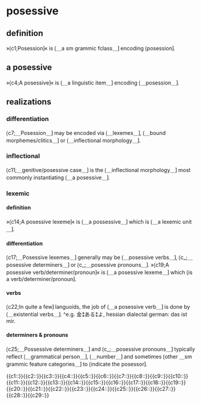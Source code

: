 # posessive

## definition

»⟮c1;Posession⟯« is ⟮＿a sm grammic fclass＿⟯ encoding ⟮posession⟯.

## a posessive

»⟮c4;A posessive⟯« is ⟮＿a linguistic item＿⟯ encoding ⟮＿posession＿⟯.

## realizations

### differentiation

⟮c7;＿Posession＿⟯ may be encoded via ⟮＿lexemes＿⟯, ⟮＿bound morphemes/clitics＿⟯ or ⟮＿inflectional morphology＿⟯.

### inflectional

⟮c11;＿genitive/posessive case＿⟯ is the ⟮＿inflectional morphology＿⟯ most commonly instantiating ⟮＿a posessive＿⟯.

### lexemic

#### definition

»⟮c14;A posessive lexeme⟯« is ⟮＿a possessive＿⟯ which is ⟮＿a lexemic unit＿⟯.

#### differentiation

⟮c17;＿Posessive lexemes＿⟯ generally may be ⟮＿posessive verbs＿⟯, ⟮c_;＿posessive determiners＿⟯ or ⟮c_;＿posessive pronouns＿⟯.
»⟮c19;A posessive verb/determiner/pronoun⟯« is ⟮＿a posessive lexeme＿⟯ which ⟮is a verb/determiner/pronoun⟯.

#### verbs

⟮c22;In quite a few⟯ languoids, the job of ⟮＿a posessive verb＿⟯ is done by ⟮＿existential verbs＿⟯.
^e.g. 金⁑ある⁑よ, hessian dialectal german: das ist mir.

#### determiners & pronouns

⟮c25;＿Possessive determiners＿⟯ and ⟮c_;＿posessive pronouns＿⟯ typically reflect ⟮＿grammatical person＿⟯, ⟮＿number＿⟯ and sometimes ⟮other ＿sm grammic feature categories＿⟯ to ⟮indicate the posessor⟯.

<span class='cloze-dump'>{{c1::}}{{c2::}}{{c3::}}{{c4::}}{{c5::}}{{c6::}}{{c7::}}{{c8::}}{{c9::}}{{c10::}}{{c11::}}{{c12::}}{{c13::}}{{c14::}}{{c15::}}{{c16::}}{{c17::}}{{c18::}}{{c19::}}{{c20::}}{{c21::}}{{c22::}}{{c23::}}{{c24::}}{{c25::}}{{c26::}}{{c27::}}{{c28::}}{{c29::}}</span>
